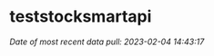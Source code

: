 
<!-- README.md is generated from README.Rmd. Please edit that file -->

# teststocksmartapi

*Date of most recent data pull: 2023-02-04 14:43:17*
